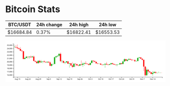 # Bitcoin Stats

BTC/USDT|24h change|24h high|24h low|
|---|---|---|---|
|$16684.84|0.37%|$16822.41|$16553.53|

<img src="./chart.svg">
